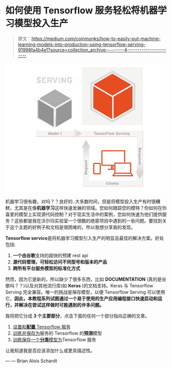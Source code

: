 # 如何使用 Tensorflow 服务轻松将机器学习模型投入生产

> 原文：<https://medium.com/coinmonks/how-to-easily-put-machine-learning-models-into-production-using-tensorflow-serving-91998fa4b4e1?source=collection_archive---------4----------------------->

![](img/48e7212fb848451ef032adbac87ef290.png)

机器学习很有趣，对吗？？良好的..大多数时间，但是将模型投入生产有时很糟糕，尤其是在像**机器学习**这样快速发展的领域。您如何跟踪您的模特？你如何在你喜爱的模型上实现源代码控制？对于现实生活中的案例，您如何快速为他们提供服务？这些都是我在沃尔玛实验室一个很酷的绝密项目中遇到的一些问题。要找到关于这个主题的好例子和文档是很困难的，所以我想分享我的发现。

**Tensorflow service**是将机器学习模型引入生产的明显且最佳的解决方案。好处包括:

1.  **一个由谷歌**支持的超快的预建 rest api
2.  **源代码管理，可轻松访问不同型号和版本的产品**
3.  **跨所有平台服务模型的标准化方式**

然而，因为它是新的，所以缺少了很多东西，比如 **DOCUMENTATION** (真的是谷歌吗？？)以及对其他流行库(如 **Keras** )的文档支持。Keras 与 Tensorflow Serving 完全兼容。唯一的挑战是保存模型，以便 Tensorflow Serving 可以使用它。**因此，本教程系列试图通过一个易于使用的生产应用编程接口快速启动和运行，并解决在尝试这样做时可能遇到的许多问题。**

我将把它分成 **3 个主要部分**，点击下面的任何一个部分指向正确的文章。

1.  [设置和**配置** Tensorflow 服务](/@brianalois/how-to-setup-tensorflow-serving-for-production-3cc2abf7efa)
2.  [训练并保存为](/@brianalois/simple-keras-trained-model-export-for-tensorflow-serving-23fa5dfeeecc)服务的 Tensorflow 的**预测**模型
3.  [训练保存一个**分类**模型为](/@brianalois/train-and-save-a-classification-model-in-keras-for-tensorflow-serving-productionize-ai-ddfbc3e57d6a)Tensorflow 服务

让我知道我是否应该添加什么或更具描述性。

— — Brian Alois Schardt